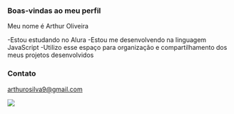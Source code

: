 ### Boas-vindas ao meu perfil

Meu nome é Arthur Oliveira

-Estou estudando no Alura
-Estou me desenvolvendo na linguagem JavaScript
-Utilizo esse espaço para organização e compartilhamento dos meus projetos desenvolvidos

### Contato
arthurosilva9@gmail.com

![](https://media1.tenor.com/m/6NCQTCN4COYAAAAd/sukuna-jogo.gif)
